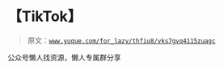 # 【TikTok】

> 原文：[`www.yuque.com/for_lazy/thfiu8/vks7gvq4115zuagc`](https://www.yuque.com/for_lazy/thfiu8/vks7gvq4115zuagc)



公众号懒人找资源，懒人专属群分享